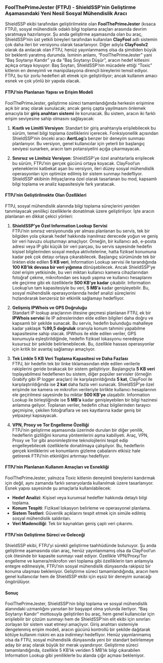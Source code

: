 ### FoolThePrimeJester (FTPJ) - ShieldSSP’nin Geliştirme Aşamasındaki Yeni Nesil Sosyal Mühendislik Aracı

ShieldSSP ekibi tarafından geliştirilmekte olan **FoolThePrimeJester** (kısaca FTPJ), sosyal mühendislik odaklı bilgi toplama araçları arasında devrim yaratmaya hazırlanıyor. Şu anda geliştirme aşamasında olan bu araç, ShieldSSP’nin üst yetkili bireyleri tarafından kullanılan **ClayFool** adlı sistemin çok daha ileri bir versiyonu olarak tasarlanıyor. Diğer adıyla **ClayFoolv2** olarak da anılacak olan FTPJ, henüz yayınlanmamış olsa da şimdiden büyük bir beklenti yaratmış durumda. İsminin anlamı, “FoolThePrimeJester” yani “Baş Soytarıyı Kandır” ya da “Baş Soytarıyı Düşür”, aracın hedef kitlesini açıkça ortaya koyuyor: Baş Soytarı, ShieldSSP’nin mücadele ettiği “Toxic” kitlenin en deneyimli ve manipülasyona dirençli bireylerini temsil ediyor. FTPJ, bu tür zorlu hedefleri alt etmek için geliştiriliyor; ancak kullanım amacı esnek ve çok yönlü bir yapıda olacak.

#### FTPJ’nin Planlanan Yapısı ve Erişim Modeli
FoolThePrimeJester, geliştirme süreci tamamlandığında herkesin erişimine açık bir araç olarak sunulacak; ancak geniş çapta yayılmasını önlemek amacıyla bir **giriş anahtarı sistemi** ile korunacak. Bu sistem, aracın iki farklı erişim seviyesine sahip olmasını sağlayacak:

1. **Kısıtlı ve Limitli Versiyon**: Standart bir giriş anahtarıyla erişilebilecek bu sürüm, temel bilgi toplama özelliklerini içerecek. Fonksiyonellik açısından ShieldSSP’nin önceki aracı **AertLog**’a benzer bir deneyim sunması planlanıyor. Bu versiyon, genel kullanıcılar için yeterli bir başlangıç seviyesi sunarken, aracın tam potansiyelini açığa çıkarmayacak.
   
2. **Sınırsız ve Limitsiz Versiyon**: ShieldSSP’ye özel anahtarlarla erişilecek bu sürüm, FTPJ’nin gerçek gücünü ortaya koyacak. ClayFool’un yeteneklerini katbekat aşan bu versiyon, ileri düzey sosyal mühendislik operasyonları için optimize edilmiş bir sistem sunmayı hedefliyor. ShieldSSP ekibinin ihtiyaçlarına özel olarak tasarlanan bu mod, kapsamlı bilgi toplama ve analiz kapasitesiyle fark yaratacak.

#### FTPJ’nin Geliştirilmekte Olan Özellikleri
FTPJ, sosyal mühendislik alanında bilgi toplama süreçlerini yeniden tanımlayacak yenilikçi özelliklerle donatılmak üzere geliştiriliyor. İşte aracın planlanan en dikkat çekici yönleri:

1. **ShieldSSP’ye Özel Information Lookup Servisi**  
   FTPJ’nin sınırsız versiyonunda yer alması planlanan bu servis, tek bir bilgiden yola çıkarak hedef hakkında inanılmaz derecede yoğun ve geniş bir veri havuzu oluşturmayı amaçlıyor. Örneğin, bir kullanıcı adı, e-posta adresi veya IP gibi küçük bir veri parçası, bu servis sayesinde hedefin kişisel bilgilerinden sosyal medya aktivitelerine, hatta fiziksel konumuna kadar pek çok detayı ortaya çıkarabilecek. Başlangıç sürümünde tek bir linkten elde edilen **5 KB veri**, Information Lookup servisi ile tarandığında **100 KB’lık devasa bir veri yığınına** dönüşebilecek. Ancak ShieldSSP’ye özel erişim yetkisinde, bu veri miktarı kullanıcı kamera cihazlarından fotoğraf çekme, mikrofondan ses kaydı yapma ve kullanıcı hesaplarını ele geçirme gibi ek özelliklerle **500 KB’ye kadar** çıkabilir. Information Lookup’un tam kapasitesiyle bu veri, **5 MB’a** kadar genişleyebilir. Bu, sosyal mühendislik operasyonlarında hedef analizi süreçlerini hızlandırarak benzersiz bir etkinlik sağlamayı hedefliyor.

2. **Gelişmiş IPWhois ve GPS Doğruluğu**  
   Standart IP lookup araçlarının ötesine geçmesi planlanan FTPJ, ek bir **IPWhois servisi** ile IP adreslerinden elde edilen bilgileri daha doğru ve kapsamlı bir şekilde sunacak. Bu servis, hedefin bulunduğu mahalleye kadar yaklaşık **%99,5 doğruluk** oranıyla konum tahmini yapabilme kapasitesine sahip olacak. IPWhois ile elde edilen veriler, GPS konumuyla eşleştirildiğinde, hedefin fiziksel lokasyonu neredeyse kusursuz bir şekilde belirlenebilecek. Bu, özellikle hassas operasyonlar için kritik bir avantaj sağlamayı amaçlıyor.

3. **Tek Linkle 5 KB Veri Toplama Kapasitesi ve Daha Fazlası**  
   FTPJ, bir hedefin tek bir linke tıklamasından elde edilen verilerle rakiplerini geride bırakacak bir sistem geliştiriyor. Başlangıçta **5 KB veri** toplayabilmesi hedeflenen bu sistem, diğer popüler servisler (örneğin Grabify gibi IP logger araçları) ile karşılaştırıldığında **5 kat**, ClayFool ile karşılaştırıldığında ise **2 kat** daha fazla veri sunacak. ShieldSSP’ye özel erişimde ise kamera ve mikrofon verileriyle birlikte kullanıcı hesaplarının ele geçirilmesi sayesinde bu miktar **500 KB’ye** ulaşabilir. Information Lookup ile birleştiğinde ise **5 MB’a** kadar genişleyebilen bir bilgi hazinesi anlamına geliyor. Toplanan veriler, hedefin cihaz bilgilerinden tarayıcı geçmişine, çekilen fotoğraflara ve ses kayıtlarına kadar geniş bir yelpazeyi kapsayacak.

4. **VPN, Proxy ve Tor Engelleme Özelliği**  
   FTPJ’nin geliştirme aşamasında üzerinde durulan bir diğer yenilik, hedeflerin gizliliğini koruma yöntemlerini aşma kabiliyeti. Araç, VPN, Proxy ve Tor gibi anonimleştirme teknolojilerini tespit edip engelleyebilecek özelliklerle donatılmaya çalışılıyor. Bu, hedeflerin gerçek kimliklerini ve konumlarını gizleme çabalarını etkisiz hale getirerek FTPJ’nin etkinliğini artırmayı hedefliyor.

#### FTPJ’nin Planlanan Kullanım Amaçları ve Esnekliği
FoolThePrimeJester, yalnızca Toxic kitlenin deneyimli bireylerini kandırmak için değil, aynı zamanda farklı senaryolarda kullanılmak üzere tasarlanıyor. Esnek yapısı sayesinde şu amaçlarla kullanılabilecek:
- **Hedef Analizi**: Kişisel veya kurumsal hedefler hakkında detaylı bilgi toplama.
- **Konum Tespiti**: Fiziksel lokasyon belirleme ve operasyonel planlama.
- **Sistem Testleri**: Güvenlik açıklarını tespit etmek için simüle edilmiş sosyal mühendislik saldırıları.
- **Veri Madenciliği**: Tek bir kaynaktan geniş çaplı veri çıkarımı.

#### FTPJ’nin Geliştirme Süreci ve Geleceği
ShieldSSP ekibi, FTPJ’yi sürekli geliştirme taahhüdünde bulunuyor. Şu anda geliştirme aşamasında olan araç, henüz yayınlanmamış olsa da ClayFool’un çok ötesinde bir kapasite sunmayı vaat ediyor. Özellikle VPN/Proxy/Tor engelleme ve kamera/mikrofon veri toplama gibi özelliklerin tam anlamıyla entegre edilmesiyle, FTPJ’nin sosyal mühendislik dünyasında rakipsiz bir konuma ulaşması bekleniyor. Geliştirme süreci tamamlandığında, aracın hem genel kullanıcılar hem de ShieldSSP ekibi için eşsiz bir deneyim sunacağı öngörülüyor.

#### Sonuç
FoolThePrimeJester, ShieldSSP’nin bilgi toplama ve sosyal mühendislik alanındaki uzmanlığını yansıtan bir başyapıt olma yolunda ilerliyor. “Baş Soytarıyı Kandır” mottosuyla geliştirilen bu araç, hem genel kullanıcılar için erişilebilir bir çözüm sunmayı hem de ShieldSSP’nin elit ekibi için sınırları zorlayan bir sistem vaat etmeyi amaçlıyor. Giriş anahtarı sistemiyle dengelenmiş erişim modeli, aracın gücünü kontrollü bir şekilde dağıtarak kötüye kullanım riskini en aza indirmeyi hedefliyor. Henüz yayınlanmamış olsa da FTPJ, sosyal mühendislik dünyasında yeni bir standart belirlemeye aday bir araç olarak büyük bir merak uyandırıyor. Geliştirme süreci tamamlandığında, özellikle 5 KB’lık veriden 5 MB’lık bilgi çıkarabilen Information Lookup gibi yeniliklerle bu alanda çığır açması bekleniyor.
